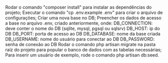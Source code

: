 Rodar o comando "composer install" para instalar as dependências do projeto;
Executar o comando "cp .env.example .env" para criar o arquivo de configurações;
Criar uma nova base no DB;
Preencher os dados de acesso a base no arquivo .env, criado anteriormente, onde: 
    DB_CONNECTION: deve conter o nome do DB (sqlite, mysql, pgsql ou sqlsrv)
    DB_HOST: ip do DB
    DB_PORT: porta de acesso ao DB
    DB_DATABASE: nome da base criada
    DB_USERNAME: nome do usuário para conectar ao DB
    DB_PASSWORD: senha de conexão ao DB
Rodar o comando php artisan migrate na pasta raíz do projeto para popular o banco de dados com as tabelas necessárias;
Para inserir um usuário de exemplo, rode o comando php artisan db:seed.